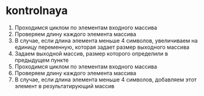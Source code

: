 # kontrolnaya
1. Проходимся циклом по элементам входного массива
2. Проверяем длину каждого элемента массива
3. В случае, если длина элемента меньше 4 символов, увеличиваем на единицу переменную, которая задает размер выходного массива
4. Задаем выходной массив, размер которого определили в предыдущем пункте
5. Проходимся циклом по элементам входного массива
6. Проверяем длину каждого элемента массива
7. В случае, если длина элемента меньше 4 символов, добавляем этот элемент в результатирующий массив